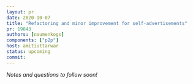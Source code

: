 ```yaml
---
layout: pr
date: 2020-10-07
title: "Refactoring and minor improvement for self-advertisements"
pr: 19843
authors: [naumenkogs]
components: ["p2p"]
host: amitiuttarwar
status: upcoming
commit:
---
```


_Notes and questions to follow soon!_

<!-- TODO: Before meeting, add notes and questions
## Notes

## Questions
-->


<!-- TODO: After meeting, uncomment and add meeting log between the irc tags
## Meeting Log

{% irc %}
{% endirc %}
-->
